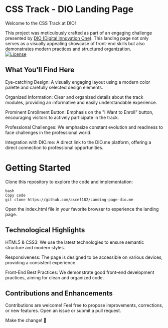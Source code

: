 # CSS Track - DIO Landing Page
Welcome to the CSS Track at DIO!

This project was meticulously crafted as part of an engaging challenge presented by [DIO (Digital Innovation One)](https://www.digitalinnovation.one/). This landing page not only serves as a visually appealing showcase of front-end skills but also demonstrates modern practices and structured organization.
 </br>[![License](https://img.shields.io/badge/license-MIT-blue.svg)](LICENSE) </br>
## What You'll Find Here
Eye-catching Design: A visually engaging layout using a modern color palette and carefully selected design elements.

Organized Information: Clear and organized details about the track modules, providing an informative and easily understandable experience.

Prominent Enrollment Button: Emphasis on the "I Want to Enroll" button, encouraging visitors to actively participate in the track.

Professional Challenges: We emphasize constant evolution and readiness to face challenges in the professional world.

Integration with DIO.me: A direct link to the DIO.me platform, offering a direct connection to professional opportunities.

# Getting Started
Clone this repository to explore the code and implementation:
```
bash
Copy code
git clone https://github.com/ascef182/Landing-page-dio.me
```

Open the index.html file in your favorite browser to experience the landing page.

## Technological Highlights
HTML5 & CSS3: We use the latest technologies to ensure semantic structure and modern styles.

Responsiveness: The page is designed to be accessible on various devices, providing a consistent experience.

Front-End Best Practices: We demonstrate good front-end development practices, aiming for clean and organized code.

## Contributions and Enhancements
Contributions are welcome! Feel free to propose improvements, corrections, or new features. Open an issue or submit a pull request.

Make the change! 🚀


